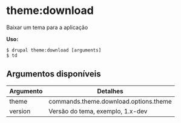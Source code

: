 # theme:download
Baixar um tema para a aplicação

**Uso:**
```
$ drupal theme:download [arguments]
$ td  
```

## Argumentos disponíveis
Argumento | Detalhes
---------|-------------
theme | commands.theme.download.options.theme
version | Versão do tema, exemplo, 1.x-dev
